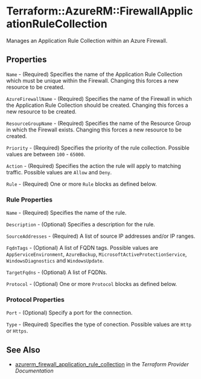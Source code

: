 # Terraform::AzureRM::FirewallApplicationRuleCollection

Manages an Application Rule Collection within an Azure Firewall.

## Properties

`Name` - (Required) Specifies the name of the Application Rule Collection which must be unique within the Firewall. Changing this forces a new resource to be created.

`AzureFirewallName` - (Required) Specifies the name of the Firewall in which the Application Rule Collection should be created. Changing this forces a new resource to be created.

`ResourceGroupName` - (Required) Specifies the name of the Resource Group in which the Firewall exists. Changing this forces a new resource to be created.

`Priority` - (Required) Specifies the priority of the rule collection. Possible values are between `100` - `65000`.

`Action` - (Required) Specifies the action the rule will apply to matching traffic. Possible values are `Allow` and `Deny`.

`Rule` - (Required) One or more `Rule` blocks as defined below.

### Rule Properties

`Name` - (Required) Specifies the name of the rule.

`Description` - (Optional) Specifies a description for the rule.

`SourceAddresses` - (Required) A list of source IP addresses and/or IP ranges.

`FqdnTags` - (Optional) A list of FQDN tags. Possible values are `AppServiceEnvironment`, `AzureBackup`, `MicrosoftActiveProtectionService`, `WindowsDiagnostics` and `WindowsUpdate`.

`TargetFqdns` - (Optional) A list of FQDNs.

`Protocol` - (Optional) One or more `Protocol` blocks as defined below.

### Protocol Properties

`Port` - (Optional) Specify a port for the connection.

`Type` - (Required) Specifies the type of conection. Possible values are `Http` or `Https`.


## See Also

* [azurerm_firewall_application_rule_collection](https://www.terraform.io/docs/providers/azurerm/r/firewall_application_rule_collection.html) in the _Terraform Provider Documentation_